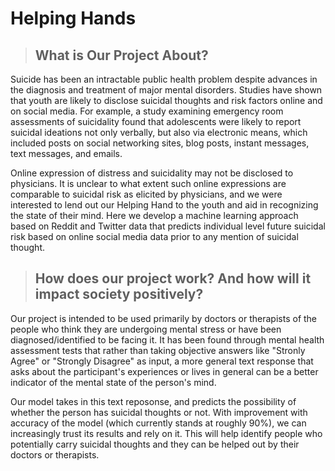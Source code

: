 # Helping Hands



> ## What is Our Project About?

Suicide has been an intractable public health problem despite advances in the diagnosis and treatment of major mental disorders. Studies have shown that youth are likely to disclose suicidal thoughts and risk factors online and on social media. For example, a study examining emergency room assessments of suicidality found that adolescents were likely to report suicidal ideations not only verbally, but also via electronic means, which included posts on social networking sites, blog posts, instant messages, text messages, and emails.

Online expression of distress and suicidality may not be disclosed to physicians. It is unclear to what extent such online expressions are comparable to suicidal risk as elicited by physicians, and we were interested to lend out our Helping Hand to the youth and aid in recognizing the state of their mind. Here we develop a machine learning approach based on Reddit and Twitter data that predicts individual level future suicidal risk based on online social media data prior to any mention of suicidal thought.

> ## How does our project work? And how will it impact society positively?

Our project is intended to be used primarily by doctors or therapists of the people who think they are undergoing mental stress or have been diagnosed/identified to be facing it. It has been found through mental health assessment tests that rather than taking objective answers like "Stronly Agree" or "Strongly Disagree" as input, a more general text response that asks about the participant's experiences or lives in general can be a better indicator of the mental state of the person's mind.

Our model takes in this text reposonse, and predicts the possibility of whether the person has suicidal thoughts or not. With improvement with accuracy of the model (which currently stands at roughly 90%), we can increasingly trust its results and rely on it.  This will help identify people who potentially carry suicidal thoughts and they can be helped out by their doctors or therapists.

